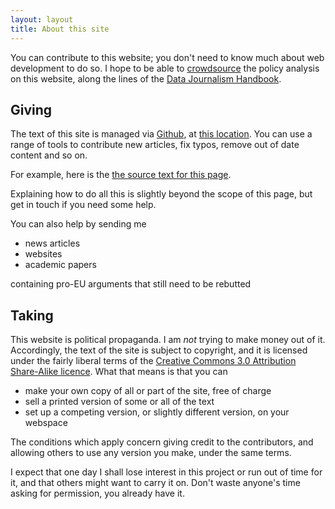 ```yaml
---
layout: layout
title: About this site
---
```


You can contribute to this website; you don't need to know much about
web development to do so. I hope to be able to 
[crowdsource](http://en.wikipedia.org/wiki/Crowdsource) the policy
analysis on this website, along the lines of the 
[Data Journalism Handbook](http://datajournalismhandbook.org/1.0/en/).


Giving
------

The text of this site is managed via [Github](http://github.com), at
[this location](https://github.com/mk270/get-eu). You can use a range
of tools to contribute new articles, fix typos, remove out of date
content and so on.

For example, here is the [the source text for this page](https://raw.github.com/mk270/get-eu/gh-pages/about.md).

Explaining how to do all this is slightly beyond the scope of this page,
but get in touch if you need some help.

You can also help by sending me

* news articles
* websites
* academic papers

containing pro-EU arguments that still need to be rebutted

Taking
------

This website is political propaganda. I am *not* trying to make money
out of it. Accordingly, the text of the site is subject to copyright,
and it is licensed under the fairly liberal terms of the [Creative
Commons 3.0 Attribution Share-Alike
licence](http://creativecommons.org/licenses/by-sa/3.0/). What that
means is that you can

* make your own copy of all or part of the site, free of charge
* sell a printed version of some or all of the text
* set up a competing version, or slightly different version, on your
  webspace

The conditions which apply concern giving credit to the contributors,
and allowing others to use any version you make, under the same terms.

I expect that one day I shall lose interest in this project or run out
of time for it, and that others might want to carry it on. Don't waste
anyone's time asking for permission, you already have it.

